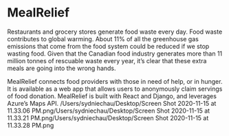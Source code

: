 # MealRelief

Restaurants and grocery stores generate food waste every day. Food waste contributes to global warming. About 11% of all the greenhouse gas emissions that come from the food system could be reduced if we stop wasting food. Given that the Canadian food industry generates more than 11 million tonnes of rescuable waste every year, it’s clear that these extra meals are going into the wrong hands.

MealRelief connects food providers with those in need of help, or in hunger. It is available as a web app that allows users to anonymously claim servings of food donation. MealRelief is built with React and Django, and leverages Azure’s Maps API.
/Users/sydniechau/Desktop/Screen Shot 2020-11-15 at 11.33.06
PM.png/Users/sydniechau/Desktop/Screen Shot 2020-11-15 at 11.33.21 PM.png/Users/sydniechau/Desktop/Screen Shot 2020-11-15 at 11.33.28 PM.png
